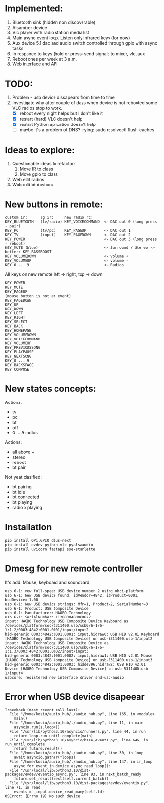 # Implemented:
 1. Bluetooth sink (hidden non discoverable)
 1. Alsamixer device
 1. Vlc player with radio station media list
 1. Main async event loop. Listen only infrared keys (for now)
 1. Aux device 5.1 dac and audio switch controlled through gpio with async tasks
 1. In responce to keys (hold or press) send signals to mixer, vlc, aux
 1. Reboot ones per week at 3 a.m.
 1. Web interface and API

# TODO:
 1. Problem - usb device dissapears from time to time
 1. Investigate why after couple of days when device is not rebooted some VLC radios stop to work.
    - [x] reboot every night helps but I don't like it
    - [x] restart (hard) VLC doesn't help
    - [x] restart Python aplication doesn't help
    - [ ] maybe it's a problem of DNS? trying: sudo resolvectl flush-caches

# Ideas to explore:
 1. Questionable ideas to refactor:
    1. Move IR to class
    1. Move gpio to class
 1. Web edit radios
 1. Web edit bt devices

# New buttons in remote:

```
custom ir:      lg ir:     new radio rc:
KEY_BLUETOOTH   (tv/radio) KEY_VOICECOMMAND  <- DAC out 0 (long press - pair)
KEY_PC          (tv/pc)    KEY_PAGEUP        <- DAC out 1
KEY_TV          (input)    KEY_PAGEDOWN      <- DAC out 2
KEY_POWER                                    <- DAC out 3 (long press - reboot)
KEY_MUTE (blue)                              <- Surround / Stereo -> better: KEY_BASSBOOST
KEY_VOLUMEDOWN                               <- volume +
KEY_VOLUMEUP                                 <- volume -
KEY_0 ... 9                                  <- Radios
```

All keys on new remote left -> right, top -> down
```
KEY_POWER
KEY_MUTE
KEY_PAGEUP
(mouse button is not en event)
KEY_PAGEDOWN
KEY_UP
KEY_DOWN
KEY_LEFT
KEY_RIGHT
KEY_SELECT
KEY_BACK
KEY_HOMEPAGE
KEY_VOLUMEDOWN
KEY_VOICECOMMAND
KEY_VOLUMEUP
KEY_PREVIOUSSONG
KEY_PLAYPAUSE
KEY_NEXTSONG
KEY_0 ... 9
KEY_BACKSPACE
KEY_COMPOSE
```

# New states concepts:
Actions:
 - tv
 - pc
 - bt
 - off
 - 0 ... 9 radios

Actions:
 - all above +
 - stereo
 - reboot
 - bt pair

Not yeat clasified:
 - bt pairing
 - bt idle
 - bt connected
 - bt playing
 - radio x playing


# Installation
```
pip install OPi.GPIO dbus-next
pip install evdev python-vlc pyalsaaudio
pip install uvicorn fastapi sse-starlette
```

# Dmesg for new remote controller
It's add: Mouse, keyboard and soundcard
```
usb 6-1: new full-speed USB device number 2 using ohci-platform
usb 6-1: New USB device found, idVendor=4842, idProduct=0001, bcdDevice= 1.00
usb 6-1: New USB device strings: Mfr=1, Product=2, SerialNumber=3
usb 6-1: Product: USB Composite Device
usb 6-1: Manufacturer: HAOBO Technology
usb 6-1: SerialNumber: 1120030400060622
input: HAOBO Technology USB Composite Device Keyboard as /devices/platform/soc/5311400.usb/usb6/6-1/6-1:1.2/0003:4842:0001.0001/input/input2
hid-generic 0003:4842:0001.0001: input,hidraw0: USB HID v2.01 Keyboard [HAOBO Technology USB Composite Device] on usb-5311400.usb-1/input2
input: HAOBO Technology USB Composite Device as /devices/platform/soc/5311400.usb/usb6/6-1/6-1:1.3/0003:4842:0001.0002/input/input3
hid-generic 0003:4842:0001.0002: input,hidraw1: USB HID v2.01 Mouse [HAOBO Technology USB Composite Device] on usb-5311400.usb-1/input3
hid-generic 0003:4842:0001.0003: hiddev96,hidraw2: USB HID v2.01 Device [HAOBO Technology USB Composite Device] on usb-5311400.usb-1/input4
usbcore: registered new interface driver snd-usb-audio
```

# Error when USB device disapeear
```
Traceback (most recent call last):
  File "/home/kosiu/audio_hub/./audio_hub.py", line 165, in <module>
    main()
  File "/home/kosiu/audio_hub/./audio_hub.py", line 11, in main
    asyncio.run(s.loop())
  File "/usr/lib/python3.10/asyncio/runners.py", line 44, in run
    return loop.run_until_complete(main)
  File "/usr/lib/python3.10/asyncio/base_events.py", line 646, in run_until_complete
    return future.result()
  File "/home/kosiu/audio_hub/./audio_hub.py", line 30, in loop
    await asyncio.gather(*loops)
  File "/home/kosiu/audio_hub/./audio_hub.py", line 147, in ir_loop
    async for event in device.async_read_loop():
  File "/usr/local/lib/python3.10/dist-packages/evdev/eventio_async.py", line 93, in next_batch_ready
    future.set_result(next(self.current_batch))
  File "/usr/local/lib/python3.10/dist-packages/evdev/eventio.py", line 71, in read
    events = _input.device_read_many(self.fd)
OSError: [Errno 19] No such device
```
